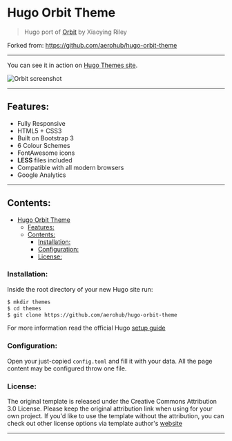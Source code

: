 # Hugo Orbit Theme

> Hugo port of [Orbit](//github.com/xriley/Orbit-Theme) by Xiaoying Riley 

Forked from: https://github.com/aerohub/hugo-orbit-theme 

----

You can see it in action on [Hugo Themes site](http://themes.gohugo.io/theme/hugo-orbit-theme/).

![Orbit screenshot](https://raw.githubusercontent.com/aerohub/hugo-orbit-theme/master/images/screenshot.png)

----

## Features:

- Fully Responsive
- HTML5 + CSS3
- Built on Bootstrap 3
- 6 Colour Schemes
- FontAwesome icons
- **LESS** files included
- Compatible with all modern browsers
- Google Analytics

----

## Contents:

- [Hugo Orbit Theme](#hugo-orbit-theme)
  - [Features:](#features)
  - [Contents:](#contents)
    - [Installation:](#installation)
    - [Configuration:](#configuration)
    - [License:](#license)

### Installation:

Inside the root directory of your new Hugo site run:

```bash
$ mkdir themes
$ cd themes
$ git clone https://github.com/aerohub/hugo-orbit-theme
```

For more information read the official Hugo [setup guide](//gohugo.io/overview/installing/)

### Configuration:

Open your just-copied `config.toml` and fill it with your data. All the page content may be configured throw one file.

### License:

The original template is released under the Creative Commons Attribution 3.0 License. Please keep the original attribution link when using for your own project. If you'd like to use the template without the attribution, you can check out other license options via template author's [website](themes.3rdwavemedia.com)

----

